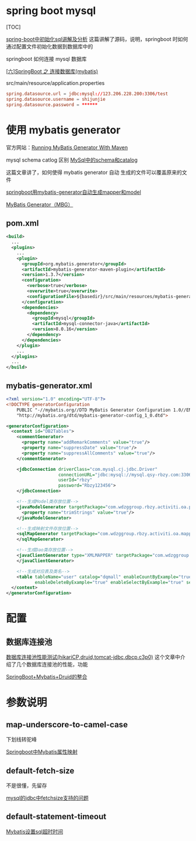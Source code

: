 # spring boot mysql

[TOC]

[spring-boot中初始化sql讲解及分析](https://blog.csdn.net/yinbucheng/article/details/80164395) 这篇讲解了源码，说明，springboot 时如何通过配置文件初始化数据到数据库中的

springboot 如何连接 mysql 数据库

[[六]SpringBoot 之 连接数据库(mybatis)](https://www.cnblogs.com/s648667069/p/6483341.html)


src/main/resource/application.properties
```conf
spring.datasource.url = jdbc:mysql://123.206.228.200:3306/test
spring.datasource.username = shijunjie
spring.datasource.password = ******
```

# 使用 mybatis generator


官方网站：[Running MyBatis Generator With Maven](http://www.mybatis.org/generator/running/runningWithMaven.html)

mysql schema catlog 区别 [MySql中的schema和catalog](https://blog.csdn.net/l153097889/article/details/66475376?utm_source=blogxgwz3)

这篇文章讲了，如何使得 mybatis generator 自动 生成的文件可以覆盖原来的文件

[springboot用mybatis-generator自动生成mapper和model](https://www.cnblogs.com/fengli9998/p/7689103.html)


[MyBatis Generator（MBG）](https://www.jianshu.com/p/d0abe91d50b0)

## pom.xml

```xml
<build>
  ...
  <plugins>
    ...
    <plugin>
      <groupId>org.mybatis.generator</groupId>
      <artifactId>mybatis-generator-maven-plugin</artifactId>
      <version>1.3.7</version>
      <configuration>
        <verbose>true</verbose>
        <overwrite>true</overwrite>
        <configurationFile>${basedir}/src/main/resources/mybatis-generator/mybatis-generator.xml</configurationFile>
      </configuration>
      <dependencies>
        <dependency>
          <groupId>mysql</groupId>
          <artifactId>mysql-connector-java</artifactId>
          <version>8.0.16</version>
        </dependency>
      </dependencies>
    </plugin>
    ...
  </plugins>
  ...
</build>
```

## mybatis-generator.xml

```xml
<?xml version="1.0" encoding="UTF-8"?>
<!DOCTYPE generatorConfiguration
    PUBLIC "-//mybatis.org//DTD MyBatis Generator Configuration 1.0//EN"
    "http://mybatis.org/dtd/mybatis-generator-config_1_0.dtd">

<generatorConfiguration>
  <context id="DB2Tables">
    <commentGenerator>
      <property name="addRemarkComments" value="true"/>
      <property name="suppressDate" value="true"/>
      <property name="suppressAllComments" value="true"/>
    </commentGenerator>

    <jdbcConnection driverClass="com.mysql.cj.jdbc.Driver"
                    connectionURL="jdbc:mysql://mysql.qsy-rbzy.com:3306/dqmall"
                    userId="rbzy"
                    password="Rbzy123456">
    </jdbcConnection>

    <!--生成Model类存放位置-->
    <javaModelGenerator targetPackage="com.wdzggroup.rbzy.activiti.oa.pojo" targetProject="src/main/java">
      <property name="trimStrings" value="true"/>
    </javaModelGenerator>

    <!--生成映射文件存放位置-->
    <sqlMapGenerator targetPackage="com.wdzggroup.rbzy.activiti.oa.mapper" targetProject="src/main/resources">
    </sqlMapGenerator>

    <!--生成Dao类存放位置-->
    <javaClientGenerator type="XMLMAPPER" targetPackage="com.wdzggroup.rbzy.activiti.oa.dao" targetProject="src/main/java">
    </javaClientGenerator>

    <!--生成对应表及类名-->
    <table tableName="user" catalog="dqmall" enableCountByExample="true" enableUpdateByExample="true"
           enableDeleteByExample="true" enableSelectByExample="true" selectByExampleQueryId="true"/>
  </context>
</generatorConfiguration>
```

# 配置

## 数据库连接池

[数据库连接池性能测试(hikariCP,druid,tomcat-jdbc,dbcp,c3p0)](https://my.oschina.net/jzgycq/blog/1607039)  这个文章中介绍了几个数据库连接池的性能，功能

[SpringBoot+Mybatis+Druid的整合](https://blog.csdn.net/qq_36505948/article/details/82056017)

# 参数说明

## map-underscore-to-camel-case

下划线转驼峰

[Springboot中Mybatis属性映射](https://blog.csdn.net/zhao0416/article/details/78427191)

## default-fetch-size

不是很懂，先留存

[mysql的jdbc中fetchsize支持的问题](https://blog.csdn.net/gladmustang/article/details/41407851)

## default-statement-timeout

[Mybatis设置sql超时时间](https://blog.csdn.net/shuimuz_j/article/details/9674427)